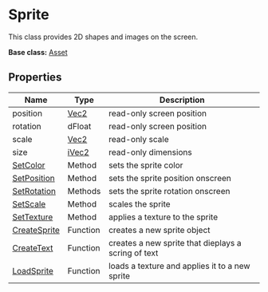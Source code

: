 # Sprite

This class provides 2D shapes and images on the screen.

**Base class:** [Asset](Asset.md)

## Properties

| Name | Type | Description |
| --- | --- | --- |
| position | [Vec2](Vec2.md) | read-only screen position |
| rotation | dFloat | read-only screen position |
| scale | [Vec2](Vec2.md) | read-only scale |
| size | [iVec2](iVec2.md) | read-only dimensions |
| [SetColor](Sprite_SetColor.md) | Method | sets the sprite color |
| [SetPosition](Sprite_SetPosition.md) | Method | sets the sprite position onscreen |
| [SetRotation](Sprite_SetRotation.md) | Methods | sets the sprite rotation onscreen |
| [SetScale](Sprite_SetScale.md) | Method | scales the sprite |
| [SetTexture](Sprite_SetTexture.md) | Method | applies a texture to the sprite |
| [CreateSprite](CreateSprite.md) | Function | creates a new sprite object |
| [CreateText](CreateText.md) | Function | creates a new sprite that dieplays a scring of text |
| [LoadSprite](LoadSprite.md) | Function | loads a texture and applies it to a new sprite |
